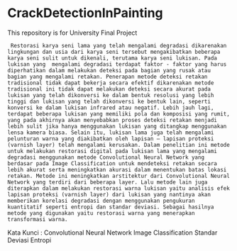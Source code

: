# CrackDetectionInPainting
This repository is for University Final Project


     Restorasi karya seni lama yang telah mengalami degradasi dikarenakan lingkungan dan usia dari karya seni tersebut mengakibatkan beberapa karya seni sulit untuk dikenali, terutama karya seni lukisan. Pada lukisan yang  mengalami degradasi terdapat faktor - faktor yang harus diperhatikan dalam melakukan deteksi pada bagian yang rusak atau bagian yang mengalami retakan. Penerapan metode deteksi retakan tradisional tidak dapat bekerja secara efektif dikarenakan metode tradisional ini tidak dapat melakukan deteksi secara akurat pada lukisan yang telah dikonversi ke dalam bentuk resolusi yang lebih tinggi dan lukisan yang telah dikonversi ke bentuk lain, seperti konversi ke dalam lukisan infrared atau negatif. Lebih jauh lagi, terdapat beberapa lukisan yang memiliki pola dan komposisi yang rumit, yang pada akhirnya akan menyebabkan proses deteksi retakan menjadi lebih sulit jika hanya menggunakan lukisan yang ditangkap menggunakan lensa kamera biasa. Selain itu, lukisan lama juga telah mengalami pelunturan warna yang diakibatkan oleh lapisan – lapisan proteksi (varnish layer) telah mengalami kerusakan. Dalam penelitian ini metode untuk melakukan restorasi digital pada lukisan lama yang mengalami degradasi menggunakan metode Convolutional Neural Network yang berdasar pada Image Classification untuk mendeteksi retakan secara lebih akurat serta meningkatkan akurasi dalam menentukan batas lokasi retakan. Metode ini meningkatkan arstitektur dari Convolutional Neural Network yang terdiri dari beberapa layer. Lalu metode lain juga diterapkan dalam melakukan restorasi warna lukisan yaitu analisis efek lapisan proteksi (varnish layer) dari lukisan yang nantinya akan memberikan korelasi degradasi dengan menggunakan pengukuran kuantitatif seperti entropi dan standar deviasi. Sebagai hasilnya metode yang digunakan yaitu restorasi warna yang menerapkan transformasi warna.

Kata Kunci	: Convolutional Neural Network
		Image Classification
		Standar Deviasi
		Entropi
 
